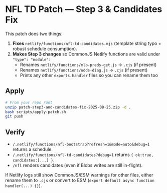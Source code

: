 # NFL TD Patch — Step 3 & Candidates Fix

This patch does two things:

1. **Fixes** `netlify/functions/nfl-td-candidates.mjs` (template string typo + robust schedule consumption).
2. **Makes Step 3 changes** so CommonJS Netlify functions are valid under `"type": "module"`:
   - Renames `netlify/functions/mlb-preds-get.js` -> `.cjs` (if present)
   - Renames `netlify/functions/odds-diag.js` -> `.cjs` (if present)
   - Prints any other `exports.handler` files so you can rename them too

## Apply

```bash
# From your repo root
unzip patch-step3-and-candidates-fix-2025-08-25.zip -d .
bash scripts/apply-patch.sh
git push
```

## Verify

- `/.netlify/functions/nfl-bootstrap?refresh=1&mode=auto&debug=1` returns a schedule.
- `/.netlify/functions/nfl-td-candidates?debug=1` returns `{ ok:true, candidates:[...] }`.
- `/nfl` renders candidates (even if Blobs writes are still in-flight).

If Netlify logs still show CommonJS/ESM warnings for other files, either rename them to `.cjs` or convert to ESM (`export default async function handler(...) {}`).
